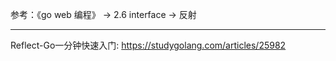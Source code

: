 参考：《go web 编程》 -> 2.6 interface -> 反射

---


Reflect-Go一分钟快速入门: https://studygolang.com/articles/25982

